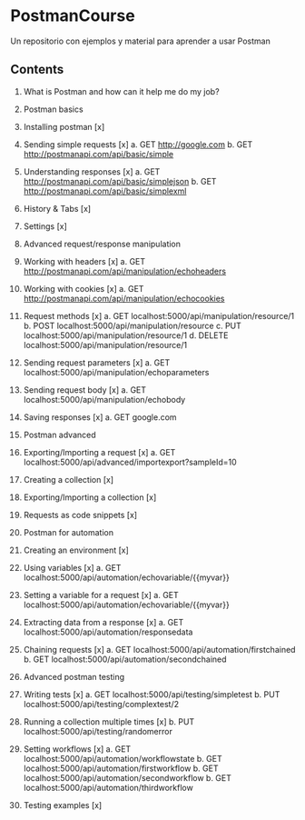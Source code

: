 # PostmanCourse
Un repositorio con ejemplos y material para aprender a usar Postman

## Contents
1. What is Postman and how can it help me do my job?

2. Postman basics
 1. Installing postman  [x]
 2. Sending simple requests [x]
	a. GET http://google.com
	b. GET http://postmanapi.com/api/basic/simple
 3. Understanding responses [x]
	a. GET http://postmanapi.com/api/basic/simplejson
	b. GET http://postmanapi.com/api/basic/simplexml
 4. History & Tabs [x]
 5. Settings [x]
 
3. Advanced request/response manipulation
 1. Working with headers [x]
	a. GET http://postmanapi.com/api/manipulation/echoheaders
 2. Working with cookies [x]
 	a. GET http://postmanapi.com/api/manipulation/echocookies
 3. Request methods [x]
 	a. GET localhost:5000/api/manipulation/resource/1
	b. POST localhost:5000/api/manipulation/resource
	c. PUT localhost:5000/api/manipulation/resource/1
	d. DELETE localhost:5000/api/manipulation/resource/1
 4. Sending request parameters [x]
 	a. GET localhost:5000/api/manipulation/echoparameters
 5. Sending request body [x]
 	a. GET localhost:5000/api/manipulation/echobody
 6. Saving responses [x]
 	a. GET google.com
	 
4. Postman advanced
 1. Exporting/Importing a request [x]
 	a. GET localhost:5000/api/advanced/importexport?sampleId=10
 2. Creating a collection [x]
 3. Exporting/Importing a collection [x]
 4. Requests as code snippets [x]

5. Postman for automation 
 1. Creating an environment [x]
 2. Using variables [x]
 	a. GET localhost:5000/api/automation/echovariable/{{myvar}}
 3. Setting a variable for a request [x]
 	a. GET localhost:5000/api/automation/echovariable/{{myvar}}
 4. Extracting data from a response [x]
 	a. GET localhost:5000/api/automation/responsedata
 5. Chaining requests [x]
 	a. GET localhost:5000/api/automation/firstchained
	b. GET localhost:5000/api/automation/secondchained

6. Advanced postman testing 
 1. Writing tests [x]
 	a. GET localhost:5000/api/testing/simpletest
	b. PUT localhost:5000/api/testing/complextest/2
 2. Running a collection multiple times [x]
 	b. PUT localhost:5000/api/testing/randomerror
 3. Setting workflows [x]
 	a. GET localhost:5000/api/automation/workflowstate
	b. GET localhost:5000/api/automation/firstworkflow
	b. GET localhost:5000/api/automation/secondworkflow
	b. GET localhost:5000/api/automation/thirdworkflow
 4. Testing examples [x]
 